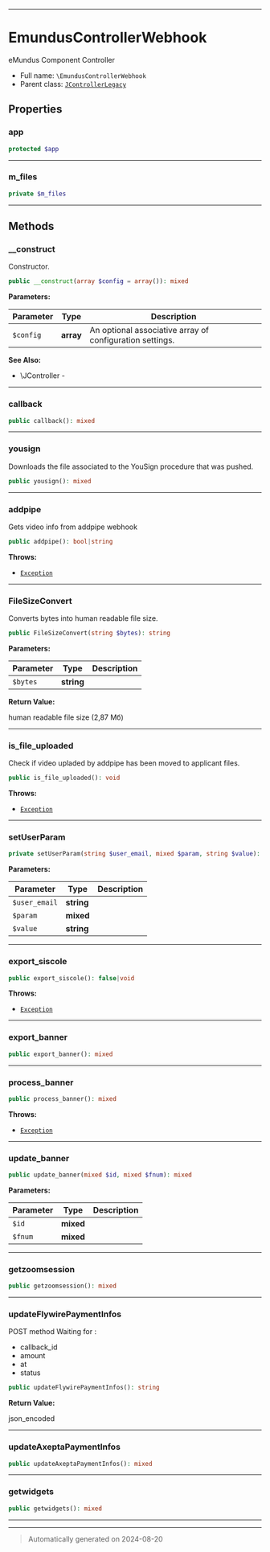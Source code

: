 ***

# EmundusControllerWebhook

eMundus Component Controller



* Full name: `\EmundusControllerWebhook`
* Parent class: [`JControllerLegacy`](./JControllerLegacy.md)



## Properties


### app



```php
protected $app
```






***

### m_files



```php
private $m_files
```






***

## Methods


### __construct

Constructor.

```php
public __construct(array $config = array()): mixed
```








**Parameters:**

| Parameter | Type | Description |
|-----------|------|-------------|
| `$config` | **array** | An optional associative array of configuration settings. |





**See Also:**

* \JController - 

***

### callback



```php
public callback(): mixed
```












***

### yousign

Downloads the file associated to the YouSign procedure that was pushed.

```php
public yousign(): mixed
```












***

### addpipe

Gets video info from addpipe webhook

```php
public addpipe(): bool|string
```











**Throws:**

- [`Exception`](./Exception.md)



***

### FileSizeConvert

Converts bytes into human readable file size.

```php
public FileSizeConvert(string $bytes): string
```








**Parameters:**

| Parameter | Type | Description |
|-----------|------|-------------|
| `$bytes` | **string** |  |


**Return Value:**

human readable file size (2,87 Мб)




***

### is_file_uploaded

Check if video upladed by addpipe has been moved to applicant files.

```php
public is_file_uploaded(): void
```











**Throws:**

- [`Exception`](./Exception.md)



***

### setUserParam



```php
private setUserParam(string $user_email, mixed $param, string $value): bool
```








**Parameters:**

| Parameter | Type | Description |
|-----------|------|-------------|
| `$user_email` | **string** |  |
| `$param` | **mixed** |  |
| `$value` | **string** |  |





***

### export_siscole



```php
public export_siscole(): false|void
```











**Throws:**

- [`Exception`](./Exception.md)



***

### export_banner



```php
public export_banner(): mixed
```












***

### process_banner



```php
public process_banner(): mixed
```











**Throws:**

- [`Exception`](./Exception.md)



***

### update_banner



```php
public update_banner(mixed $id, mixed $fnum): mixed
```








**Parameters:**

| Parameter | Type | Description |
|-----------|------|-------------|
| `$id` | **mixed** |  |
| `$fnum` | **mixed** |  |





***

### getzoomsession



```php
public getzoomsession(): mixed
```












***

### updateFlywirePaymentInfos

POST method
Waiting for :
 - callback_id
 - amount
 - at
 - status

```php
public updateFlywirePaymentInfos(): string
```









**Return Value:**

json_encoded




***

### updateAxeptaPaymentInfos



```php
public updateAxeptaPaymentInfos(): mixed
```












***

### getwidgets



```php
public getwidgets(): mixed
```












***


***
> Automatically generated on 2024-08-20
